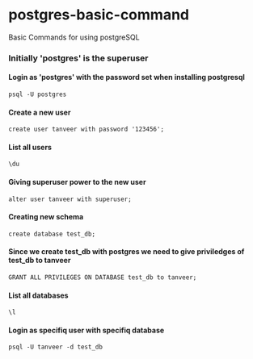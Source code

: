 # postgres-basic-command
Basic Commands for using postgreSQL

### Initially 'postgres' is the superuser 
#### Login as 'postgres' with the password set when installing postgresql
```
psql -U postgres
```

#### Create a new user
```
create user tanveer with password '123456';
```

#### List all users
```
\du
```

#### Giving superuser power to the new user
```
alter user tanveer with superuser;
```

#### Creating new schema
```
create database test_db;
```

#### Since we create test_db with postgres we need to give priviledges of test_db to tanveer
```
GRANT ALL PRIVILEGES ON DATABASE test_db to tanveer;
```

#### List all databases
```
\l
```

#### Login as specifiq user with specifiq database
```
psql -U tanveer -d test_db
```
